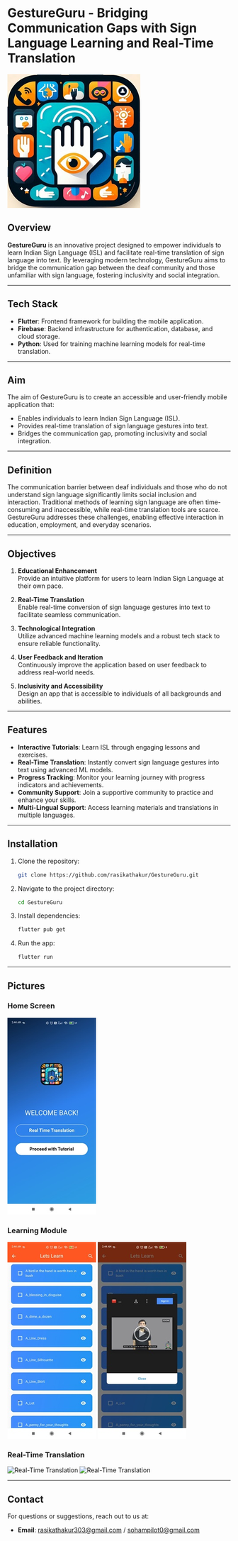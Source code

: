 # GestureGuru - Bridging Communication Gaps with Sign Language Learning and Real-Time Translation

![GestureGuru Logo](images/gglogo.jpeg)

## Overview
**GestureGuru** is an innovative project designed to empower individuals to learn Indian Sign Language (ISL) and facilitate real-time translation of sign language into text. By leveraging modern technology, GestureGuru aims to bridge the communication gap between the deaf community and those unfamiliar with sign language, fostering inclusivity and social integration.

---

## Tech Stack
- **Flutter**: Frontend framework for building the mobile application.
- **Firebase**: Backend infrastructure for authentication, database, and cloud storage.
- **Python**: Used for training machine learning models for real-time translation.

---

## Aim
The aim of GestureGuru is to create an accessible and user-friendly mobile application that:
- Enables individuals to learn Indian Sign Language (ISL).
- Provides real-time translation of sign language gestures into text.
- Bridges the communication gap, promoting inclusivity and social integration.

---

## Definition
The communication barrier between deaf individuals and those who do not understand sign language significantly limits social inclusion and interaction. Traditional methods of learning sign language are often time-consuming and inaccessible, while real-time translation tools are scarce. GestureGuru addresses these challenges, enabling effective interaction in education, employment, and everyday scenarios.

---

## Objectives
1. **Educational Enhancement**  
   Provide an intuitive platform for users to learn Indian Sign Language at their own pace.

2. **Real-Time Translation**  
   Enable real-time conversion of sign language gestures into text to facilitate seamless communication.

3. **Technological Integration**  
   Utilize advanced machine learning models and a robust tech stack to ensure reliable functionality.

4. **User Feedback and Iteration**  
   Continuously improve the application based on user feedback to address real-world needs.

5. **Inclusivity and Accessibility**  
   Design an app that is accessible to individuals of all backgrounds and abilities.

---

## Features
- **Interactive Tutorials**: Learn ISL through engaging lessons and exercises.
- **Real-Time Translation**: Instantly convert sign language gestures into text using advanced ML models.
- **Progress Tracking**: Monitor your learning journey with progress indicators and achievements.
- **Community Support**: Join a supportive community to practice and enhance your skills.
- **Multi-Lingual Support**: Access learning materials and translations in multiple languages.

---

## Installation
1. Clone the repository:
   ```bash
   git clone https://github.com/rasikathakur/GestureGuru.git
   ```
2. Navigate to the project directory:
   ```bash
   cd GestureGuru
   ```
3. Install dependencies:
   ```bash
   flutter pub get
   ```
4. Run the app:
   ```bash
   flutter run
   ```

---

## Pictures
### Home Screen
![Home Screen](images/home_screen.jpeg)

### Learning Module
![Learning Module](images/learning_module.jpeg)
![Learning Module](images/learning_module2.jpeg)

### Real-Time Translation
![Real-Time Translation](images/real_time_1.jpeg)
![Real-Time Translation](images/real_time_2.jpeg)

---

## Contact
For questions or suggestions, reach out to us at:
- **Email**: rasikathakur303@gmail.com / sohampilot0@gmail.com
